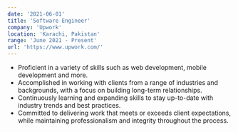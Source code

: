 ```yaml
---
date: '2021-06-01'
title: 'Software Engineer'
company: 'Upwork'
location: 'Karachi, Pakistan'
range: 'June 2021 - Present'
url: 'https://www.upwork.com/'
---
```


- Proficient in a variety of skills such as web development, mobile development and more.
- Accomplished in working with clients from a range of industries and backgrounds, with a focus on building long-term relationships.
- Continuously learning and expanding skills to stay up-to-date with industry trends and best practices.
- Committed to delivering work that meets or exceeds client expectations, while maintaining professionalism and integrity throughout the process.
